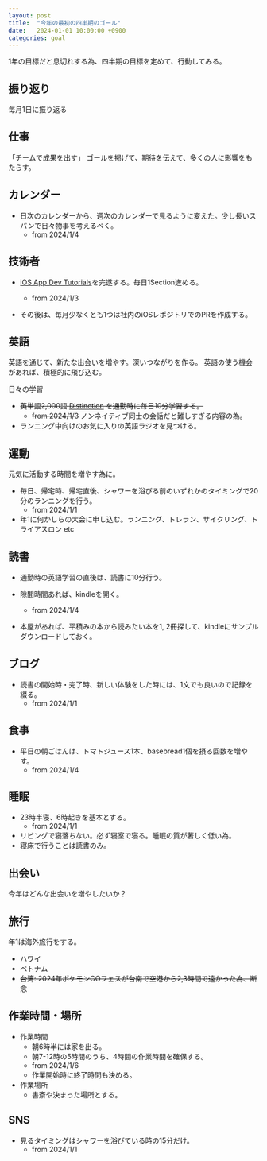 ```yaml
---
layout: post
title:  "今年の最初の四半期のゴール"
date:   2024-01-01 10:00:00 +0900
categories: goal
---
```


1年の目標だと息切れする為、四半期の目標を定めて、行動してみる。

## 振り返り
毎月1日に振り返る

## 仕事
「チームで成果を出す」
ゴールを掲げて、期待を伝えて、多くの人に影響をもたらす。

## カレンダー
- 日次のカレンダーから、週次のカレンダーで見るように変えた。少し長いスパンで日々物事を考えるべく。
  - from 2024/1/4

## 技術者
- [iOS App Dev Tutorials](https://developer.apple.com/tutorials/app-dev-training/getting-started-with-scrumdinger)を完遂する。毎日1Section進める。
    - from 2024/1/3

- その後は、毎月少なくとも1つは社内のiOSレポジトリでのPRを作成する。

## 英語
英語を通じて、新たな出会いを増やす。深いつながりを作る。
英語の使う機会があれば、積極的に飛び込む。

日々の学習
- ~~英単語2,000語 [Distinction](https://distinction.atsueigo.com) を通勤時に毎日10分学習する。~~
  - ~~from 2024/1/3~~ ノンネイティブ同士の会話だと難しすぎる内容の為。
- ランニング中向けのお気に入りの英語ラジオを見つける。

## 運動
元気に活動する時間を増やす為に。
- 毎日、帰宅時、帰宅直後、シャワーを浴びる前のいずれかのタイミングで20分のランニングを行う。
  - from 2024/1/1
- 年1に何かしらの大会に申し込む。ランニング、トレラン、サイクリング、トライアスロン etc

## 読書
- 通勤時の英語学習の直後は、読書に10分行う。
- 隙間時間あれば、kindleを開く。
  - from 2024/1/4

- 本屋があれば、平積みの本から読みたい本を1, 2冊探して、kindleにサンプルダウンロードしておく。

## ブログ
- 読書の開始時・完了時、新しい体験をした時には、1文でも良いので記録を綴る。
  - from 2024/1/1

## 食事
- 平日の朝ごはんは、トマトジュース1本、basebread1個を摂る回数を増やす。
  - from 2024/1/4

## 睡眠
- 23時半寝、6時起きを基本とする。
  - from 2024/1/1
- リビングで寝落ちない。必ず寝室で寝る。睡眠の質が著しく低い為。
- 寝床で行うことは読書のみ。

## 出会い
今年はどんな出会いを増やしたいか？

## 旅行
年1は海外旅行をする。
- ハワイ
- ベトナム
- ~~台湾: 2024年ポケモンGOフェスが台南で空港から2,3時間で遠かった為、断念~~

## 作業時間・場所
- 作業時間
  - 朝6時半には家を出る。
  - 朝7-12時の5時間のうち、4時間の作業時間を確保する。
  - from 2024/1/6
  - 作業開始時に終了時間も決める。
- 作業場所
  - 書斎や決まった場所とする。

## SNS
- 見るタイミングはシャワーを浴びている時の15分だけ。
  - from 2024/1/1
